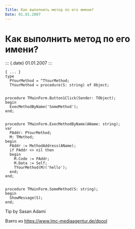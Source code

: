 ```yaml
---
Title: Как выполнить метод по его имени?
Date: 01.01.2007
---
```



Как выполнить метод по его имени?
=================================

::: {.date}
01.01.2007
:::

    { ... }
    type
      PYourMethod = ^TYourMethod;
      TYourMethod = procedure(S: string) of Object;
     
     
    procedure TMainForm.Button1Click(Sender: TObject);
    begin
      ExecMethodByName('SomeMethod');
    end;
     
     
    procedure TMainForm.ExecMethodByName(AName: string);
    var
      PAddr: PYourMethod;
      M: TMethod;
    begin
      PAddr := MethodAddress(AName);
      if PAddr <> nil then
      begin
        M.Code := PAddr;
        M.Data := Self;
        TYourMethod(M)('hello');
      end;
    end;
     
     
    procedure TMainForm.SomeMethod(S: string);
    begin
      ShowMessage(S);
    end; 

Tip by Sasan Adami

Взято из <https://www.lmc-mediaagentur.de/dpool>
